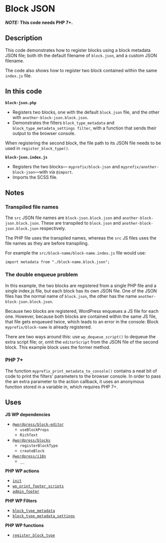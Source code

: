 # Block JSON

**_NOTE:_** **This code needs PHP 7+.**

## Description

This code demonstrates how to register blocks using a block metadata JSON file; both ith the default filename of `block.json`, and a custom JSON filename.

The code also shows how to register two block contained within the same `index.js` file.

## In this code

**`block-json.php`**

- Registers two blocks, one with the default `block.json` file, and the other with `another-block-json.block.json`.
- Demonstrates the filters `block_type_metadata` and `block_type_metadata_settings filter`, with a function that sends their output to the browser console.

When registering the second block, the file path to its JSON file needs to be used in `register_block_type()`.

**`block-json.index.js`**

- Registers the two blocks&mdash; `myprefix/block-json` and `myprefix/another-block-json`&mdash;with via `@import`.
- Imports the SCSS file.

## Notes

### Transpiled file names

The `src` JSON file names are `block-json.block.json` and `another-block-json.block.json`. These are transpiled to `block.json` and `another-block-json.block.json` respectively.

The PHP file uses the transpiled names, whereas the `src` JS files uses the file names as they are before transpiling.

For example the `src/block-name/block-name.index.js` file would use:

    import metadata from "./block-name.block.json";

### The double enqueue problem

In this example, the two blocks are registered from a single PHP file and a single index.js file, but each block has its own JSON file. One of the JSON files has the normal name of `block.json`, the other has the name `another-block-json.block.json`.

Because two blocks are registered, WordPress enqueues a JS file for each one. However, because both blocks are contained within the same JS file, that file gets enqueued twice, which leads to an error in the console: Block `myprefix/block-name` is already registered.

There are two ways around this: use `wp_dequeue_script()` to dequeue the extra script file; or, omit the `editorScript` from the JSON file of the second block. This example block uses the former method.

### PHP 7+

The function `myprefix_print_metadata_to_console()` contains a neat bit of code to print the filters' parameters to the browser console. In order to pass the an extra parameter to the action callback, it uses an anonymous function stored in a variable in, which requires PHP 7+.

## Uses

**JS WP dependencies**

- [`@wordpress/block-editor`](https://developer.wordpress.org/block-editor/reference-guides/packages/packages-block-editor/)
  - `useBlockProps`
  - `RichText`
- [`@wordpress/blocks`](https://developer.wordpress.org/block-editor/reference-guides/packages/packages-blocks/)
  - `registerBlockType`
  - `createBlock`
- [`@wordpress/i18n`](https://developer.wordpress.org/block-editor/reference-guides/packages/packages-i18n/)
  - `__`

**PHP WP actions**

- [`init`](https://developer.wordpress.org/reference/hooks/init/)
- [`wp_print_footer_scripts`](https://developer.wordpress.org/reference/functions/wp_print_footer_scripts/)
- [`admin_footer`](https://developer.wordpress.org/reference/hooks/admin_footer/)

**PHP WP Filters**

- [`block_type_metadata`](https://developer.wordpress.org/reference/hooks/block_type_metadata/)
- [`block_type_metadata_settings`](https://developer.wordpress.org/reference/hooks/block_type_metadata_settings/)

**PHP WP functions**

- [`register_block_type`](https://developer.wordpress.org/reference/functions/register_block_type/)
